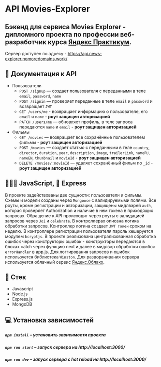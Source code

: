 # API Movies-Explorer

## Бэкенд для сервиса Movies Explorer - дипломного проекта по профессии веб-разработчик курса [Яндекс Практикум](https://praktikum.yandex.ru "Яндекс Практикум").

Сервер доступен по адресу - https://api.news-explorer.nomoredomains.work/

## 📖 Документация к API

+ Пользователи
  + `POST /signup` — создает пользователя с переданными в теле `email`, `password`, `name`
  + `POST /signin` — проверяет переданные в теле `email` и `password` и возвращает `JWT`
  + `GET /users/me` - возвращает информацию о пользователе, его `email` и `name` - **роут защищен авторизацией**
  + `PATCH /users/me` — обновляет профиль, в теле запроса передаются `name` и `email` - **роут защищен авторизацией**
+ Фильмы
  + `GET /movies` — возвращает все сохранённые пользователем фильмы - **роут защищен авторизацией**
  + `POST /movies` — создаёт статью с переданными в теле `country`, `director`, `duration`, `year`, `description`, `image`, `trailerLink`, `nameRU`, `nameEN`, `thumbnail` и `movieId` - **роут защищен авторизацией**
  + `DELETE /movies/:movieId` — удаляет сохранённый фильм по `_id` - **роут защищен авторизацией**

## 👨🏻‍💻 JavaScript, 🚂 Express

В проекте задействованы две сущности: пользователи и фильмы. Схемы и модели созданы через `Mongoose` с валидируемыми полями. Все роуты, кроме регистрации и авторизации, защищены мидлвэрей `auth`, которая проверяет Authorization и наличие в нем токена в приходящих запросах. Обращение к API происходит через роуты с валидацией запросов через `Joi` и `celebrate`. В контроллерах описана логика обработки запросов. Контроллер логина создает `JWT токен` сроком на неделю. В контроллере регистрации пользователя пароль хешеруется модулем `bcryptjs`. В проекте реализована централизованная обработка ошибок через конструкторы ошибок - конструкторы передаются в блоках catch через функцию next и далее в мидлвэр обработки ошибок `errorHandler` в app.js. Для логгирования запросов и ошибок используется библиотека `Winston`.
Для разворачивания сервера используется облачный сервис [Яндекс.Облако](https://cloud.yandex.ru/).

## 📃 Стек

- Javascript
- Node.js
- Express.js
- MongoDB


## 💻 Установка зависимостей

##### `npm install` – установить зависимости проекта

##### `npm run start` – запуск сервера на http://localhost:3000/

##### `npm run dev` – запуск сервера с hot reload на http://localhost:3000/
